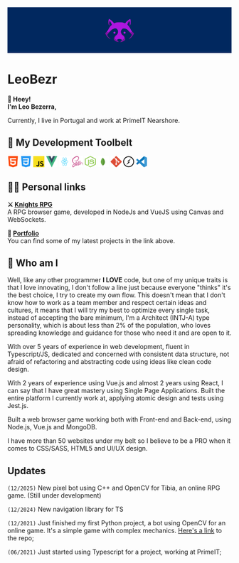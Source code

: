 <img src="./assets/bezrbanner.jpg" />

<h1>LeoBezr</h1>

<p>
   <strong>👋 Heey!<br />
      I'm Leo Bezerra,</strong>
</p>
Currently, I live in Portugal and work at PrimeIT Nearshore.

<h2>🧙 My Development Toolbelt</h2>
<p><img src="assets/html.svg" width="25" height="25" /> <img src="assets/css-3.svg" width="25" height="25" /> <img
      src="assets/javascript.svg" width="25" height="25" /> <img src="assets/vue.svg" width="25" height="25" /> <img
      src="assets/react.svg" width="25" height="25" /> <img src="assets/sass.svg" width="25" height="25" /> <img
      src="assets/node.svg" width="25" height="25" /> <img src="assets/mongodb.svg" width="25" height="25" /> <img
      src="assets/git.svg" width="25" height="25" /> <img src="assets/socket.svg" width="25" height="25" /> <img
      src="assets/vsc.svg" width="25" height="25" />
</p>

<h2>👨‍💻 Personal links</h2>
<p>
   <strong>⚔ <a href="https://knights-rpg.com.br/#/" target="_blank" rel="nofollow">Knights RPG</a></strong><br>
   A RPG browser game, developed in NodeJs and VueJS using Canvas and WebSockets.
</p>
<p>
   <strong>📝 <a href="http://leobezr.com.br/" target="_blank" rel="nofollow">Portfolio</a></strong><br>
   You can find some of my latest projects in the link above.
</p>

## 🚀 Who am I
<p>
Well, like any other programmer <strong>I LOVE</strong> code, but one of my unique traits is that I love innovating, I don't follow a line just because everyone "thinks" it's the best choice, I try to create my own flow. This doesn't mean that I don't know how to work as a team member and respect certain ideas and cultures, it means that I will try my best to optimize every single task, instead of accepting the bare minimum, I'm a Architect (INTJ-A) type personality, which is about less than 2% of the population, who loves spreading knowledge and guidance for those who need it and are open to it.
</p>

<p>With over 5 years of experience in web development, fluent in Typescript/JS, dedicated and concerned with consistent data structure, not afraid of refactoring and abstracting code using ideas like clean code design.</p>

<p>With 2 years of experience using Vue.js and almost 2 years using React, I can say that I have great mastery using Single Page Applications. Built the entire platform I currently work at, applying atomic design and tests using Jest.js. </p>

<p>Built a web browser game working both with Front-end and Back-end, using Node.js, Vue.js and MongoDB.</p>

<p>I have more than 50 websites under my belt so I believe to be a PRO when it comes to CSS/SASS, HTML5 and UI/UX design.</p>

## Updates
`(12/2025)` New pixel bot using C++ and OpenCV for Tibia, an online RPG game. (Still under development)

`(12/2024)` New navigation library for TS

`(12/2021)` Just finished my first Python project, a bot using OpenCV for an online game. It's a simple game with complex mechanics. [Here's a link](https://github.com/leobezr/fishing.io-bot) to the repo;

`(06/2021)` Just started using Typescript for a project, working at PrimeIT;
